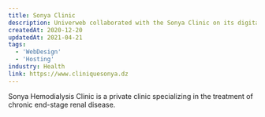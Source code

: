 ```yaml
---
title: Sonya Clinic
description: Univerweb collaborated with the Sonya Clinic on its digital presence. We created the website and we provide hosting.
createdAt: 2020-12-20
updatedAt: 2021-04-21
tags:
  - 'WebDesign'
  - 'Hosting'
industry: Health
link: https://www.cliniquesonya.dz
---
```


Sonya Hemodialysis Clinic is a private clinic specializing in the treatment of chronic end-stage renal disease.

